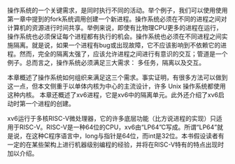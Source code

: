 操作系统的一个关键需求，是同时执行不同的活动。举个例子，我们可以使用使用第一章中提到的fork系统调用创建一个新进程。操作系统必须在不同的进程之间对计算机的资源进行时间共享。举例来说，即使有比物理CPU更多的进程在运行，操作系统也必须保证每个进程都有执行的机会。操作系统也必须在不同进程之间实施隔离。就是说，如果一个进程有bug或出现故障，它不应该影响到不依赖它的进程。然而，完全的隔离太强了，应该允许进程之间进行有意识的交互；管道是一个例子。总而言之，操作系统必须满足三大需求： 多任务，隔离以及交互。

本章概述了操作系统如何组织来满足这三个需求。事实证明，有很多方法可以做到这一点，但本文侧重于以单体内核为中心的主流设计，许多 Unix 操作系统都使用这种内核。 本章还概述了xv6进程，它是xv6中的隔离单元。此外还介绍了xv6启动时第一个进程的创建。

xv6运行于多核RISC-V微处理器，它的许多底层功能（比方说进程的实现）只适用于RISC-V。RISC-V是一种64位的CPU，xv6由“LP64”C写成。所谓“LP64”就是说，在这种C程序语言中，long与指针是64位，而int是32位。本书假设读者有一定的在某些架构上进行机器级别编程的经验，并将在RISC-V特有的特点出现时加以介绍。
